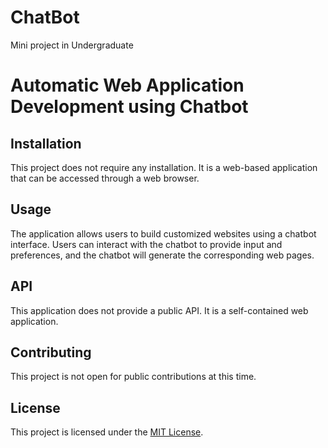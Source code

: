 # ChatBot
Mini project in Undergraduate
# Automatic Web Application Development using Chatbot

## Installation
This project does not require any installation. It is a web-based application that can be accessed through a web browser.

## Usage
The application allows users to build customized websites using a chatbot interface. Users can interact with the chatbot to provide input and preferences, and the chatbot will generate the corresponding web pages.

## API
This application does not provide a public API. It is a self-contained web application.

## Contributing
This project is not open for public contributions at this time.

## License
This project is licensed under the [MIT License](LICENSE).
